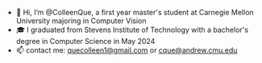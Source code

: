 - 👋 Hi, I’m @ColleenQue, a first year master's student at Carnegie Mellon University majoring in Computer Vision
- 🎓 I graduated from Stevens Institute of Technology with a bachelor's degree in Computer Science in May 2024
- 📫  contact me: quecolleen1@gmail.com or cque@andrew.cmu.edu
  

<!---
ColleenQue/ColleenQue is a ✨ special ✨ repository because its `README.md` (this file) appears on your GitHub profile.
You can click the Preview link to take a look at your changes.
--->
